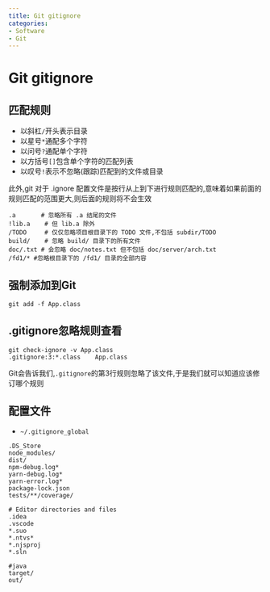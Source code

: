 ```yaml
---
title: Git gitignore
categories:
- Software
- Git
---
```

# Git gitignore

## 匹配规则

- 以斜杠`/`开头表示目录
- 以星号`*`通配多个字符
- 以问号`?`通配单个字符
- 以方括号`[]`包含单个字符的匹配列表
- 以叹号`!`表示不忽略(跟踪)匹配到的文件或目录

此外,git 对于 .ignore 配置文件是按行从上到下进行规则匹配的,意味着如果前面的规则匹配的范围更大,则后面的规则将不会生效

```shell
.a       # 忽略所有 .a 结尾的文件
!lib.a    # 但 lib.a 除外
/TODO     # 仅仅忽略项目根目录下的 TODO 文件,不包括 subdir/TODO
build/    # 忽略 build/ 目录下的所有文件
doc/.txt # 会忽略 doc/notes.txt 但不包括 doc/server/arch.txt
/fd1/* #忽略根目录下的 /fd1/ 目录的全部内容
```

## 强制添加到Git

```shell
git add -f App.class
```

## .gitignore忽略规则查看

```shell
git check-ignore -v App.class
.gitignore:3:*.class	App.class
```

Git会告诉我们,`.gitignore`的第3行规则忽略了该文件,于是我们就可以知道应该修订哪个规则

## 配置文件

- `~/.gitignore_global`

```
.DS_Store
node_modules/
dist/
npm-debug.log*
yarn-debug.log*
yarn-error.log*
package-lock.json
tests/**/coverage/

# Editor directories and files
.idea
.vscode
*.suo
*.ntvs*
*.njsproj
*.sln

#java
target/
out/
```

